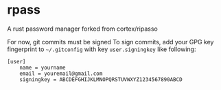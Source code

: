 # rpass

A rust password manager forked from cortex/ripasso


For now, git commits must be signed
To sign commits, add your GPG key fingerprint to `~/.gitconfig` with key `user.signingkey`  like following:

```
[user]
	name = yourname
	email = youremail@gmail.com
	signingkey = ABCDEFGHIJKLMNOPQRSTUVWXYZ1234567890ABCD

